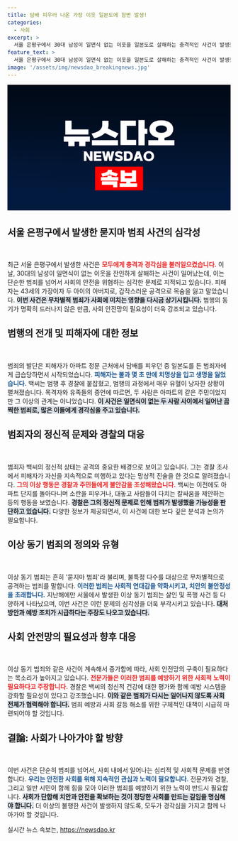 ```yaml
---
title: 담배 피우러 나온 가장 이웃 일본도에 참변 발생!
categories:
  - 사회
excerpt: >
  서울 은평구에서 30대 남성이 일면식 없는 이웃을 일본도로 살해하는 충격적인 사건이 발생했다. 묻지마 살인으로 분류된 이 범죄는 최근 증가하는 이상 동기 범죄의 또 다른 사례로, 경찰은 피의자의 정신 상태를 조사할 계획이다.
feature_text: >
  서울 은평구에서 30대 남성이 일면식 없는 이웃을 일본도로 살해하는 충격적인 사건이 발생했다. 묻지마 살인으로 분류된 이 범죄는 최근 증가하는 이상 동기 범죄의 또 다른 사례로, 경찰은 피의자의 정신 상태를 조사할 계획이다.
image: '/assets/img/newsdao_breakingnews.jpg'
---
```


<p><img src="/assets/img/newsdao_breakingnews.jpg" alt="bookingtag 속보" /></p>

<h2 data-ke-size="size26">서울 은평구에서 발생한 묻지마 범죄 사건의 심각성</h2>

<p data-ke-size="size16">&nbsp;</p>

<p>최근 서울 은평구에서 발생한 사건은 <b><span style="color: #ee2323;">모두에게 충격과 경각심을 불러일으켰습니다.</span></b> 이날, 30대의 남성이 일면식이 없는 이웃을 잔인하게 살해하는 사건이 일어났는데, 이는 단순한 범죄를 넘어서 사회의 안전을 위협하는 심각한 문제로 지적되고 있습니다. 피해자는 43세의 가장이자 두 아이의 아버지로, 갑작스러운 공격으로 목숨을 잃고 말았습니다. <b><span style="background-color: #21538527;">이번 사건은 무차별적 범죄가 사회에 미치는 영향을 다시금 상기시킵니다.</span></b> 범행의 동기가 명확히 드러나지 않은 만큼, 사회 안전망의 필요성이 더욱 강조되고 있습니다.</p>

<h2 data-ke-size="size26">범행의 전개 및 피해자에 대한 정보</h2>

<p data-ke-size="size16">&nbsp;</p>

<p>범죄의 발단은 피해자가 아파트 정문 근처에서 담배를 피우던 중 일본도를 든 범죄자에게 급습당하면서 시작되었습니다. <b><span style="color: #1a5490;">피해자는 불과 몇 초 만에 치명상을 입고 생명을 잃었습니다.</span></b> 백씨는 범행 후 경찰에 붙잡혔고, 범행의 과정에서 매우 유혈이 낭자한 상황이 펼쳐졌습니다. 목격자와 유족들의 증언에 따르면, 두 사람은 아파트의 같은 주민이었지만 그 이상의 관계는 아니었습니다. <b><span style="background-color: #21538527;">이 사건은 일면식이 없는 두 사람 사이에서 일어난 끔찍한 범죄로, 많은 이들에게 경각심을 주고 있습니다.</span></b></p>

<h2 data-ke-size="size26">범죄자의 정신적 문제와 경찰의 대응</h2>

<p data-ke-size="size16">&nbsp;</p>

<p>범죄자 백씨의 정신적 상태는 공격의 중요한 배경으로 보이고 있습니다. 그는 경찰 조사에서 피해자가 자신을 지속적으로 미행하고 있다는 망상적 진술을 한 것으로 알려졌습니다. <b><span style="color: #ee2323;">그의 이상 행동은 경찰과 주민들에게 불안감을 조성해왔습니다.</span></b> 백씨는 이전에도 아파트 단지를 돌아다니며 소란을 피우거나, 대놓고 사람들이 다치는 칼싸움을 제안하는 등의 행동을 보였습니다. <b><span style="background-color: #21538527;">경찰은 그의 정신적 문제로 인해 범죄가 발생했을 가능성을 판단하고 있습니다.</span></b> 다양한 정보가 제공되면서, 이 사건에 대한 보다 깊은 분석과 논의가 필요합니다.</p>

<h2 data-ke-size="size26">이상 동기 범죄의 정의와 유형</h2>

<p data-ke-size="size16">&nbsp;</p>

<p>이상 동기 범죄는 흔히 '묻지마 범죄'라 불리며, 불특정 다수를 대상으로 무차별적으로 공격하는 범죄를 말합니다. <b><span style="color: #1a5490;">이러한 범죄는 사회적 연대감을 약화시키고, 치안의 불안정성을 초래합니다.</span></b> 지난해에만 서울에서 발생한 이상 동기 범죄는 살인 및 폭행 사건 등 다양하게 나타났으며, 이번 사건은 이런 문제의 심각성을 더욱 부각시키고 있습니다. <b><span style="background-color: #21538527;">대처 방안과 예방 조치가 시급하다는 주장도 나오고 있습니다.</span></b></p>

<h2 data-ke-size="size26">사회 안전망의 필요성과 향후 대응</h2>

<p data-ke-size="size16">&nbsp;</p>

<p>이상 동기 범죄와 같은 사건이 계속해서 증가함에 따라, 사회 안전망의 구축이 필요하다는 목소리가 높아지고 있습니다. <b><span style="color: #ee2323;">전문가들은 이러한 범죄를 예방하기 위한 사회적 노력이 필요하다고 주장합니다.</span></b> 경찰은 백씨의 정신적 건강에 대한 평가와 함께 예방 시스템을 강화할 필요성이 있다고 강조했습니다. <b><span style="background-color: #21538527;">이와 같은 범죄가 다시는 일어나지 않도록 사회 전체가 협력해야 합니다.</span></b> 범죄 예방과 사회 갈등 해소를 위한 구체적인 대책이 시급히 마련되어야 할 것입니다.</p>

<h2 data-ke-size="size26">결論: 사회가 나아가야 할 방향</h2>

<p data-ke-size="size16">&nbsp;</p>

<p>이번 사건은 단순히 범죄를 넘어서, 사회 내에서 일어나는 심리적 및 사회적 문제를 반영합니다. <b><span style="color: #1a5490;">우리는 안전한 사회를 위해 지속적인 관심과 노력이 필요합니다.</span></b> 전문가와 경찰, 그리고 일반 시민이 함께 힘을 모아 이러한 범죄를 예방하기 위한 노력이 반드시 필요합니다. <b><span style="background-color: #21538527;">사회가 단합해 치안과 안전을 확보하는 것이 정당한 사회를 만드는 길임을 명심해야 합니다.</span></b> 더 이상의 불행한 사건이 발생하지 않도록, 모두가 경각심을 가지고 함께 나아가야 할 것입니다.</p>
실시간 뉴스 속보는, <a href="https://newsdao.kr" rel="dofollow">https://newsdao.kr</a>


